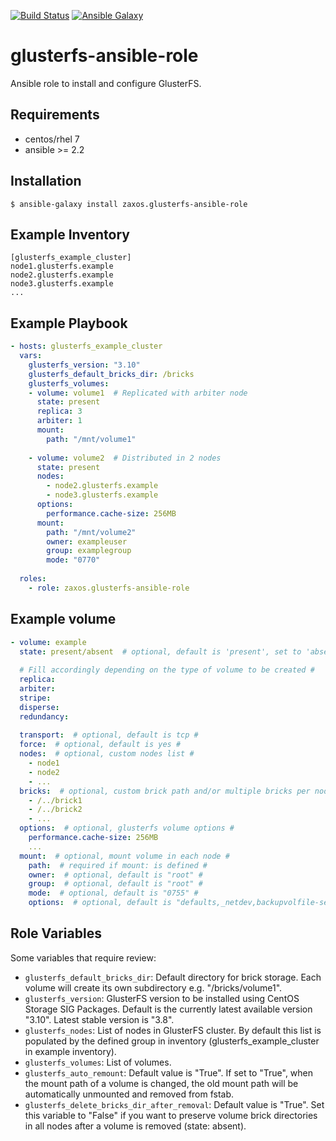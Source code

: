 [![Build Status](https://travis-ci.org/zaxos/glusterfs-ansible-role.svg?branch=master)](https://travis-ci.org/zaxos/glusterfs-ansible-role)
[![Ansible Galaxy](https://img.shields.io/badge/galaxy-_zaxos.glusterfs--ansible--role-blue.svg)](https://galaxy.ansible.com/zaxos/glusterfs-ansible-role/)

glusterfs-ansible-role
======================

Ansible role to install and configure GlusterFS.

Requirements
------------
* centos/rhel 7
* ansible >= 2.2

Installation
------------
```
$ ansible-galaxy install zaxos.glusterfs-ansible-role
```

Example Inventory
-----------------
```
[glusterfs_example_cluster]
node1.glusterfs.example
node2.glusterfs.example
node3.glusterfs.example
...
```

Example Playbook
----------------
```yaml
- hosts: glusterfs_example_cluster
  vars:
    glusterfs_version: "3.10"
    glusterfs_default_bricks_dir: /bricks
    glusterfs_volumes:
    - volume: volume1  # Replicated with arbiter node
      state: present       
      replica: 3
      arbiter: 1
      mount:
        path: "/mnt/volume1"
            
    - volume: volume2  # Distributed in 2 nodes
      state: present
      nodes:
        - node2.glusterfs.example
        - node3.glusterfs.example
      options:
        performance.cache-size: 256MB
      mount:
        path: "/mnt/volume2"
        owner: exampleuser
        group: examplegroup
        mode: "0770"
            
  roles:
    - role: zaxos.glusterfs-ansible-role
```

Example volume
--------------
```yaml
- volume: example
  state: present/absent  # optional, default is 'present', set to 'absent' for removal #
  
  # Fill accordingly depending on the type of volume to be created #
  replica:
  arbiter:
  stripe:
  disperse:
  redundancy:
  
  transport:  # optional, default is tcp #
  force:  # optional, default is yes #
  nodes:  # optional, custom nodes list #
    - node1
    - node2
    - ...
  bricks:  # optional, custom brick path and/or multiple bricks per node #
    - /../brick1
    - /../brick2
    - ...
  options:  # optional, glusterfs volume options #
    performance.cache-size: 256MB
    ...
  mount:  # optional, mount volume in each node #
    path:  # required if mount: is defined #
    owner:  # optional, default is "root" #
    group:  # optional, default is "root" #
    mode:  # optional, default is "0755" #
    options:  # optional, default is "defaults,_netdev,backupvolfile-server=..." #
```

Role Variables
--------------
Some variables that require review:
- `glusterfs_default_bricks_dir`: Default directory for brick storage. Each volume will create its own subdirectory e.g. "/bricks/volume1".
- `glusterfs_version`: GlusterFS version to be installed using CentOS Storage SIG Packages. Default is the currently latest available version "3.10". Latest stable version is "3.8".
- `glusterfs_nodes`: List of nodes in GlusterFS cluster. By default this list is populated by the defined group in inventory (glusterfs_example_cluster in example inventory).
- `glusterfs_volumes`: List of volumes.
- `glusterfs_auto_remount`: Default value is "True". If set to "True", when the mount path of a volume is changed, the old mount path will be automatically unmounted and removed from fstab.
- `glusterfs_delete_bricks_dir_after_removal`: Default value is "True". Set this variable to "False" if you want to preserve volume brick directories in all nodes after a volume is removed (state: absent).

